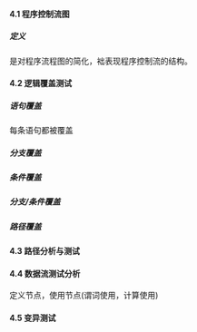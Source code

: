#### 4.1 程序控制流图

##### 定义

是对程序流程图的简化，袦表现程序控制流的结构。

#### 4.2 逻辑覆盖测试

##### 语句覆盖

每条语句都被覆盖

##### 分支覆盖

##### 条件覆盖

##### 分支/条件覆盖

##### 路径覆盖

#### 4.3 路径分析与测试

#### 4.4 数据流测试分析

定义节点，使用节点(谓词使用，计算使用)

#### 4.5 变异测试


